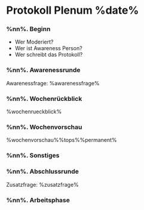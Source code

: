 # Protokoll Plenum %date%

### %nn%. Beginn

* Wer Moderiert? 
* Wer ist Awareness Person? 
* Wer schreibt das Protokoll? 


### %nn%. Awarenessrunde

Awarenessfrage: %awarenessfrage%


### %nn%. Wochenrückblick

%wochenrueckblick%


### %nn%. Wochenvorschau

%wochenvorschau%%tops%%permanent%


### %nn%. Sonstiges



### %nn%. Abschlussrunde

Zusatzfrage: %zusatzfrage%


### %nn%. Arbeitsphase

